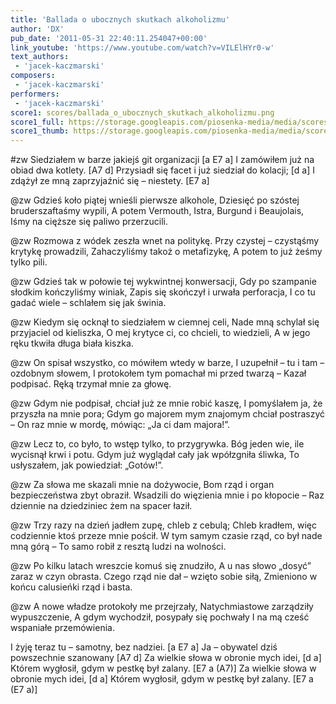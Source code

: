 ```yaml
---
title: 'Ballada o ubocznych skutkach alkoholizmu'
author: 'DX'
pub_date: '2011-05-31 22:40:11.254047+00:00'
link_youtube: 'https://www.youtube.com/watch?v=VILElHYr0-w'
text_authors:
 - 'jacek-kaczmarski'
composers:
 - 'jacek-kaczmarski'
performers:
 - 'jacek-kaczmarski'
score1: scores/ballada_o_ubocznych_skutkach_alkoholizmu.png
score1_full: https://storage.googleapis.com/piosenka-media/media/scores/ballada_o_ubocznych_skutkach_alkoholizmu.png
score1_thumb: https://storage.googleapis.com/piosenka-media/media/scores/ballada_o_ubocznych_skutkach_alkoholizmu.png.180x0_q85_upscale.jpg
---
```


#zw
Siedziałem w barze jakiejś git organizacji [a E7 a]
I zamówiłem już na obiad dwa kotlety. [A7 d]
Przysiadł się facet i już siedział do kolacji; [d a]
I zdążył ze mną zaprzyjaźnić się – niestety. [E7 a]

@zw
Gdzieś koło piątej wnieśli pierwsze alkohole,
Dziesięć po szóstej bruderszaftaśmy wypili,
A potem Vermouth, Istra, Burgund i Beaujolais,
Iśmy na cięższe się paliwo przerzucili.

@zw
Rozmowa z wódek zeszła wnet na politykę.
Przy czystej – czystąśmy krytykę prowadzili,
Zahaczyliśmy takoż o metafizykę,
A potem to już żeśmy tylko pili.

@zw
Gdzieś tak w połowie tej wykwintnej konwersacji,
Gdy po szampanie słodkim kończyliśmy winiak,
Zapis się skończył i urwała perforacja,
I co tu gadać wiele – schlałem się jak świnia.

@zw
Kiedym się ocknął to siedziałem w ciemnej celi,
Nade mną schylał się przyjaciel od kieliszka,
O mej krytyce ci, co chcieli, to wiedzieli,
A w jego ręku tkwiła długa biała kiszka.

@zw
On spisał wszystko, co mówiłem wtedy w barze,
I uzupełnił – tu i tam – ozdobnym słowem,
I protokołem tym pomachał mi przed twarzą –
Kazał podpisać. Ręką trzymał mnie za głowę.

@zw
Gdym nie podpisał, chciał już ze mnie robić kaszę,
I pomyślałem ja, że przyszła na mnie pora;
Gdym go majorem mym znajomym chciał postraszyć –
On raz mnie w mordę, mówiąc: „Ja ci dam majora!”.

@zw
Lecz to, co było, to wstęp tylko, to przygrywka.
Bóg jeden wie, ile wycisnął krwi i potu.
Gdym już wyglądał cały jak wpółzgniła śliwka,
To usłyszałem, jak powiedział: „Gotów!”.

@zw
Za słowa me skazali mnie na dożywocie,
Bom rząd i organ bezpieczeństwa zbyt obraził.
Wsadzili do więzienia mnie i po kłopocie –
Raz dziennie na dziedziniec żem na spacer łaził.

@zw
Trzy razy na dzień jadłem zupę, chleb z cebulą;
Chleb kradłem, więc codziennie ktoś przeze mnie pościł.
W tym samym czasie rząd, co był nade mną górą –
To samo robił z resztą ludzi na wolności.

@zw
Po kilku latach wreszcie komuś się znudziło,
A u nas słowo „dosyć” zaraz w czyn obrasta.
Czego rząd nie dał – wzięto sobie siłą,
Zmieniono w końcu calusieńki rząd i basta.

@zw
A nowe władze protokoły me przejrzały,
Natychmiastowe zarządziły wypuszczenie,
A gdym wychodził, posypały się pochwały
I na mą cześć wspaniałe przemówienia.

I żyję teraz tu – samotny, bez nadziei. [a E7 a]
Ja – obywatel dziś powszechnie szanowany [A7 d]
Za wielkie słowa w obronie mych idei, [d a]
Którem wygłosił, gdym w pestkę był zalany. [E7 a (A7)]
Za wielkie słowa w obronie mych idei, [d a]
Którem wygłosił, gdym w pestkę był zalany. [E7 a (E7 a)]
